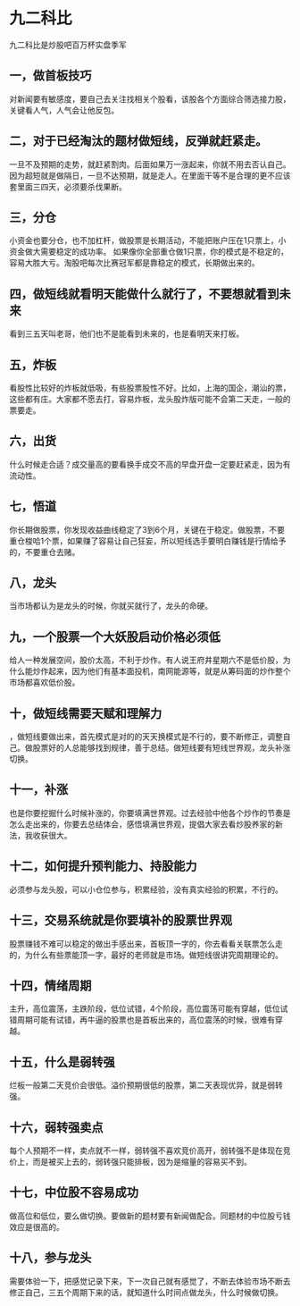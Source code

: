 # 九二科比

九二科比是炒股吧百万杯实盘季军

## 一，做首板技巧
对新闻要有敏感度，要自己去关注找相关个股看，该股各个方面综合筛选接力股，关键看人气，人气会让他反包。

## 二，对于已经淘汰的题材做短线，反弹就赶紧走。
一旦不及预期的走势，就赶紧割肉。后面如果万一涨起来，你就不用去否认自己。因为超短就是做隔日，一旦不达预期，就是走人。在里面干等不是合理的更不应该套里面三四天，必须要杀伐果断。

## 三，分仓

小资金也要分仓，也不加杠杆，做股票是长期活动，不能把账户压在1只票上，小资金做大需要稳定的成功率。 如果像你全部重仓做1只票，你的模式是不稳定的，容易大胜大亏。淘股吧每次比赛冠军都是靠稳定的模式，长期做出来的。

## 四，做短线就看明天能做什么就行了，不要想就看到未来
看到三五天叫老哥，他们也不是能看到未来的，也是看明天来打板。

## 五，炸板

看股性比较好的炸板就低吸，有些股票股性不好。比如，上海的国企，潮汕的票，这些都有庄。大家都不愿去打，容易炸板，龙头股炸版可能不会第二天走，一般的票要走。

## 六，出货
什么时候走合适？成交量高的要看换手成交不高的早盘开盘一定要赶紧走，因为有流动性。

## 七，悟道
你长期做股票，你发现收益曲线稳定了3到6个月，关键在于稳定。做股票，不要重仓梭哈1个票，如果赚了容易让自己狂妄，所以短线选手要明白赚钱是行情给予的，不要重仓去赌。

## 八，龙头

当市场都认为是龙头的时候，你就买就行了，龙头的命硬。

## 九，一个股票一个大妖股启动价格必须低
给人一种发展空间，股价太高，不利于炒作。有人说王府井星期六不是低价股，为什么能炒作起来，因为他们有基本面投机，南网能源等，就是从筹码面的炒作整个市场都喜欢低价股。

## 十，做短线需要天赋和理解力
，做短线要做出来，首先模式是对的的天天换模式是不行的，要不断修正，调整自己。做股票好的人总能够找到规律，善于总结。做短线要有短线世界观，龙头补涨切换。

## 十一，补涨
也是你要挖掘什么时候补涨的，你要填满世界观。过去经验中他各个炒作的节奏是怎么走出来的，你要去总结体会，感悟填满世界观，提倡大家去看炒股养家的新法，我收获很大。

## 十二，如何提升预判能力、持股能力
必须参与龙头股，可以小仓位参与，积累经验，没有真实经验的积累，不行的。

## 十三，交易系统就是你要填补的股票世界观

股票赚钱不难可以稳定的做出手感出来，首板顶一字的，你去看看关联票怎么走的，为什么有些票能顶一字，最好的老师就是市场。做短线很讲究周期理论的。

## 十四，情绪周期
主升，高位震荡，主跌阶段，低位试错，4个阶段，高位震荡可能有穿越，低位试错周期可能有试错，再牛逼的股票也是首板出来的，高位震荡的时候，很难有穿越。

## 十五，什么是弱转强
烂板一般第二天竞价会很低。溢价预期很低的股票，第二天表现优异，就是弱转强。

## 十六，弱转强卖点
每个人预期不一样，卖点就不一样，弱转强不喜欢竞价高开，弱转强不是体现在竞价上，而是被买上去的，弱转强只能排板，因为是缩量的容易买不到。

## 十七，中位股不容易成功
做高位和低位，要么做切换。要做新的题材要有新闻做配合。同题材的中位股亏钱效应是很高的。

## 十八，参与龙头
需要体验一下，把感觉记录下来，下一次自己就有感觉了，不断去体验市场不断去修正自己，三五个周期下来的话，就知道什么时间点做龙头，什么时候做切换。